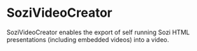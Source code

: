 # SoziVideoCreator
SoziVideoCreator enables the export of self running Sozi HTML presentations (including embedded videos) into a video.
